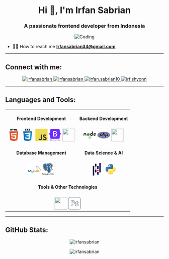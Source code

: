 <h1 align="center">Hi 👋, I'm Irfan Sabrian</h1>
<h3 align="center">A passionate frontend developer from Indonesia</h3>

<p align="center">
  <img alt="Coding" width="400" src="https://i.redd.it/1d11s820dgm91.gif">
</p>

- 👨‍💻 How to reach me **Irfansabrian34@gmail.com**

---

## Connect with me:
<p align="center">
  <a href="https://linkedin.com/in/irfan-sabrian-199804309" target="blank">
    <img src="https://raw.githubusercontent.com/rahuldkjain/github-profile-readme-generator/master/src/images/icons/Social/linked-in-alt.svg" alt="irfansabrian" height="30" width="40"/>
  </a>
  <a href="https://codesandbox.com/irfansabrian" target="blank">
    <img src="https://raw.githubusercontent.com/rahuldkjain/github-profile-readme-generator/master/src/images/icons/Social/codesandbox.svg" alt="irfansabrian" height="30" width="40"/>
  </a>
  <a href="https://fb.com/irfan.sabrian10" target="blank">
    <img src="https://raw.githubusercontent.com/rahuldkjain/github-profile-readme-generator/master/src/images/icons/Social/facebook.svg" alt="irfan.sabrian10" height="30" width="40"/>
  </a>
  <a href="https://instagram.com/irf.shyonn" target="blank">
    <img src="https://raw.githubusercontent.com/rahuldkjain/github-profile-readme-generator/master/src/images/icons/Social/instagram.svg" alt="irf.shyonn" height="30" width="40"/>
  </a>
</p>

---

## Languages and Tools:

<table>
  <tr>
    <td align="center"><h4>Frontend Development</h4></td>
    <td align="center"><h4>Backend Development</h4></td>
  </tr>
  <tr>
    <td align="center">
      <a href="https://www.w3.org/html/"><img src="https://raw.githubusercontent.com/devicons/devicon/master/icons/html5/html5-original-wordmark.svg" width="40" height="40"/></a>
      <a href="https://www.w3schools.com/css/"><img src="https://raw.githubusercontent.com/devicons/devicon/master/icons/css3/css3-original-wordmark.svg" width="40" height="40"/></a>
      <a href="https://developer.mozilla.org/en-US/docs/Web/JavaScript"><img src="https://raw.githubusercontent.com/devicons/devicon/master/icons/javascript/javascript-original.svg" width="40" height="40"/></a>
      <a href="https://getbootstrap.com"><img src="https://raw.githubusercontent.com/devicons/devicon/master/icons/bootstrap/bootstrap-plain-wordmark.svg" width="40" height="40"/></a>
      <a href="https://tailwindcss.com/"><img src="https://www.vectorlogo.zone/logos/tailwindcss/tailwindcss-icon.svg" width="40" height="40"/></a>
    </td>
    <td align="center">
      <a href="https://nodejs.org"><img src="https://raw.githubusercontent.com/devicons/devicon/master/icons/nodejs/nodejs-original-wordmark.svg" width="40" height="40"/></a>
      <a href="https://www.php.net"><img src="https://raw.githubusercontent.com/devicons/devicon/master/icons/php/php-original.svg" width="40" height="40"/></a>
      <a href="https://laravel.com/"><img src="https://laravel.com/img/logomark.min.svg" width="40" height="40"/></a>
    </td>
  </tr>

  <tr>
    <td align="center"><h4>Database Management</h4></td>
    <td align="center"><h4>Data Science & AI</h4></td>
  </tr>
  <tr>
    <td align="center">
      <a href="https://www.mysql.com/"><img src="https://raw.githubusercontent.com/devicons/devicon/master/icons/mysql/mysql-original-wordmark.svg" width="40" height="40"/></a>
      <a href="https://www.postgresql.org"><img src="https://raw.githubusercontent.com/devicons/devicon/master/icons/postgresql/postgresql-original-wordmark.svg" width="40" height="40"/></a>
    </td>
    <td align="center">
      <a href="https://pandas.pydata.org/"><img src="https://raw.githubusercontent.com/devicons/devicon/master/icons/pandas/pandas-original.svg" width="40" height="40"/></a>
      <a href="https://www.python.org/"><img src="https://raw.githubusercontent.com/devicons/devicon/master/icons/python/python-original.svg" width="40" height="40"/></a>
    </td>
  </tr>

  <tr>
    <td align="center" colspan="2"><h4>Tools & Other Technologies</h4></td>
  </tr>
  <tr>
    <td align="center" colspan="2">
      <a href="https://www.figma.com/"><img src="https://www.vectorlogo.zone/logos/figma/figma-icon.svg" width="40" height="40"/></a>
      <a href="https://www.photoshop.com/en"><img src="https://raw.githubusercontent.com/devicons/devicon/master/icons/photoshop/photoshop-line.svg" width="40" height="40"/></a>
    </td>
  </tr>
</table>

---

## GitHub Stats:
<p align="center">
  <img src="https://github-readme-stats.vercel.app/api/top-langs?username=irfansabrian&show_icons=true&locale=en&layout=compact" alt="irfansabrian"/>
</p>
<p align="center">
  <img src="https://github-readme-streak-stats.herokuapp.com/?user=irfansabrian" alt="irfansabrian"/>
</p>

